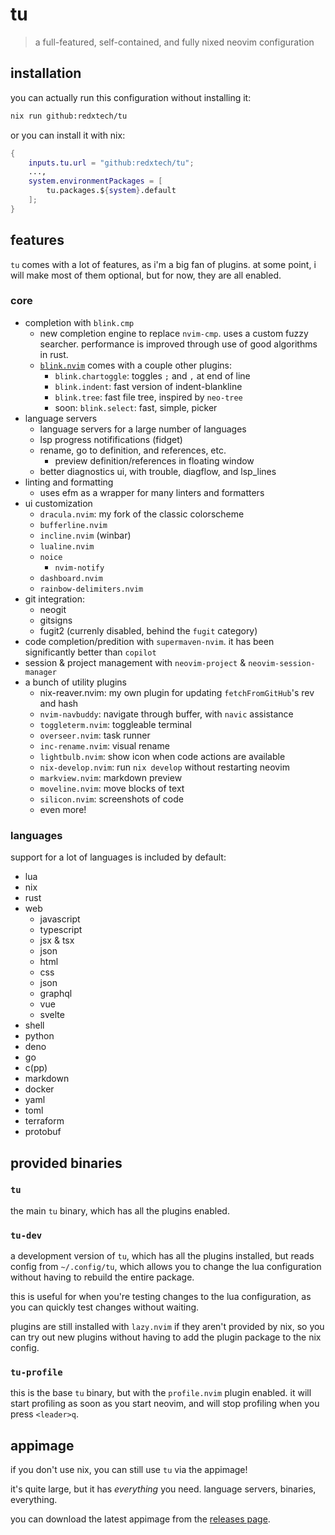 # tu

> a full-featured, self-contained, and fully nixed neovim configuration

## installation

you can actually run this configuration without installing it:

```sh
nix run github:redxtech/tu
```

or you can install it with nix:

```nix
{
    inputs.tu.url = "github:redxtech/tu";
    ...,
    system.environmentPackages = [
        tu.packages.${system}.default
    ];
}
```

## features

`tu` comes with a lot of features, as i'm a big fan of plugins. at some point, i
will make most of them optional, but for now, they are all enabled.

### core

- completion with `blink.cmp`
  - new completion engine to replace `nvim-cmp`. uses a custom fuzzy searcher.
    performance is improved through use of good algorithms in rust.
  - [`blink.nvim`](https://github.com/saghen/blink.nvim) comes with a couple
    other plugins:
    - `blink.chartoggle`: toggles `;` and `,` at end of line
    - `blink.indent`: fast version of indent-blankline
    - `blink.tree`: fast file tree, inspired by `neo-tree`
    - soon: `blink.select`: fast, simple, picker
- language servers
  - language servers for a large number of languages
  - lsp progress notififications (fidget)
  - rename, go to definition, and references, etc.
    - preview definition/references in floating window
  - better diagnostics ui, with trouble, diagflow, and lsp_lines
- linting and formatting
  - uses efm as a wrapper for many linters and formatters
- ui customization
  - `dracula.nvim`: my fork of the classic colorscheme
  - `bufferline.nvim`
  - `incline.nvim` (winbar)
  - `lualine.nvim`
  - `noice`
    - `nvim-notify`
  - `dashboard.nvim`
  - `rainbow-delimiters.nvim`
- git integration:
  - neogit
  - gitsigns
  - fugit2 (currenly disabled, behind the `fugit` category)
- code completion/predition with `supermaven-nvim`. it has been significantly
  better than `copilot`
- session & project management with `neovim-project` & `neovim-session-manager`
- a bunch of utility plugins
  - nix-reaver.nvim: my own plugin for updating `fetchFromGitHub`'s rev and hash
  - `nvim-navbuddy`: navigate through buffer, with `navic` assistance
  - `toggleterm.nvim`: toggleable terminal
  - `overseer.nvim`: task runner
  - `inc-rename.nvim`: visual rename
  - `lightbulb.nvim`: show icon when code actions are available
  - `nix-develop.nvim`: run `nix develop` without restarting neovim
  - `markview.nvim`: markdown preview
  - `moveline.nvim`: move blocks of text
  - `silicon.nvim`: screenshots of code
  - even more!

### languages

support for a lot of languages is included by default:

- lua
- nix
- rust
- web
  - javascript
  - typescript
  - jsx & tsx
  - json
  - html
  - css
  - json
  - graphql
  - vue
  - svelte
- shell
- python
- deno
- go
- c(pp)
- markdown
- docker
- yaml
- toml
- terraform
- protobuf

## provided binaries

### `tu`

the main `tu` binary, which has all the plugins enabled.

### `tu-dev`

a development version of `tu`, which has all the plugins installed, but reads
config from `~/.config/tu`, which allows you to change the lua configuration without
having to rebuild the entire package.

this is useful for when you're testing changes to the lua configuration, as you can
quickly test changes without waiting.

plugins are still installed with `lazy.nvim` if they aren't provided by nix, so you
can try out new plugins without having to add the plugin package to the nix config.

### `tu-profile`

this is the base `tu` binary, but with the `profile.nvim` plugin enabled. it will
start profiling as soon as you start neovim, and will stop profiling when you
press `<leader>q`.

## appimage

if you don't use nix, you can still use `tu` via the appimage!

it's quite large, but it has *everything* you need. language servers, binaries, everything.

you can download the latest appimage from the [releases page](https://github.com/redxtech/tu/releases).
